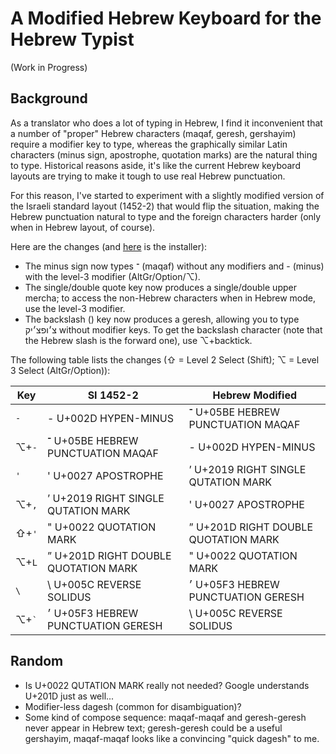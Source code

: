 # A Modified Hebrew Keyboard for the Hebrew Typist

(Work in Progress)

## Background

As a translator who does a lot of typing in Hebrew, I find it inconvenient that
a number of "proper" Hebrew characters (maqaf, geresh, gershayim) require a
modifier key to type, whereas the graphically similar Latin characters (minus
sign, apostrophe, quotation marks) are the natural thing to type. Historical
reasons aside, it's like the current Hebrew keyboard layouts are trying to make
it tough to use real Hebrew punctuation.

For this reason, I've started to experiment with a slightly modified version of
the Israeli standard layout (1452-2) that would flip the situation, making the
Hebrew punctuation natural to type and the foreign characters harder (only when
in Hebrew layout, of course).

Here are the changes (and [here](Hebrew%20Modified.dms?raw=true) is the installer):
- The minus sign now types ־ (maqaf) without any modifiers and - (minus) with the
  level-3 modifier (AltGr/Option/⌥).
- The single/double quote key now produces a single/double upper mercha; to access
  the non-Hebrew characters when in Hebrew mode, use the level-3 modifier.
- The backslash (\) key now produces a geresh, allowing you to type צ׳ופצ׳יק without
  modifier keys. To get the backslash character (note that the Hebrew slash is the
  forward one), use ⌥+backtick.

The following table lists the changes (⇧ = Level 2 Select (Shift); ⌥ = Level 3 Select (AltGr/Option)):

| Key        | SI 1452-2                             | Hebrew Modified                       |
| ---------- | ------------------------------------- | ------------------------------------- |
| `-`        | - U+002D HYPEN-MINUS                  | ־ U+05BE HEBREW PUNCTUATION MAQAF     |
| ⌥+`-`      | ־ U+05BE HEBREW PUNCTUATION MAQAF     | - U+002D HYPEN-MINUS                  |
| `'`        | ' U+0027 APOSTROPHE                   | ’ U+2019 RIGHT SINGLE QUTATION MARK   |
| ⌥+`,`      | ’ U+2019 RIGHT SINGLE QUTATION MARK   | ' U+0027 APOSTROPHE                   |
| ⇧+`'`      | " U+0022 QUOTATION MARK               | ” U+201D RIGHT DOUBLE QUOTATION MARK  |
| ⌥+`L`      | ” U+201D RIGHT DOUBLE QUOTATION MARK  | " U+0022 QUOTATION MARK               |
| `\`        | \ U+005C REVERSE SOLIDUS              | ׳ U+05F3 HEBREW PUNCTUATION GERESH    |
| ⌥+`` ` ``  | ׳  U+05F3 HEBREW PUNCTUATION GERESH   | \ U+005C REVERSE SOLIDUS              |


## Random
- Is U+0022 QUTATION MARK really not needed? Google understands U+201D just as well...
- Modifier-less dagesh (common for disambiguation)?
- Some kind of compose sequence: maqaf-maqaf and geresh-geresh never appear in Hebrew text;
  geresh-geresh could be a useful gershayim, maqaf-maqaf looks like a convincing "quick dagesh"
  to me.

